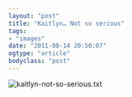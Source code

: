 ```yaml
---
layout: "post"
title: "Kaitlyn… Not so serious"
tags: 
- "images"
date: "2011-08-14 20:50:07"
ogtype: "article"
bodyclass: "post"
---
```


![kaitlyn-not-so-serious.txt](http://www.rogerstringer.com/wp-content/uploads/2011/08/iPhone-Capture1.jpg)